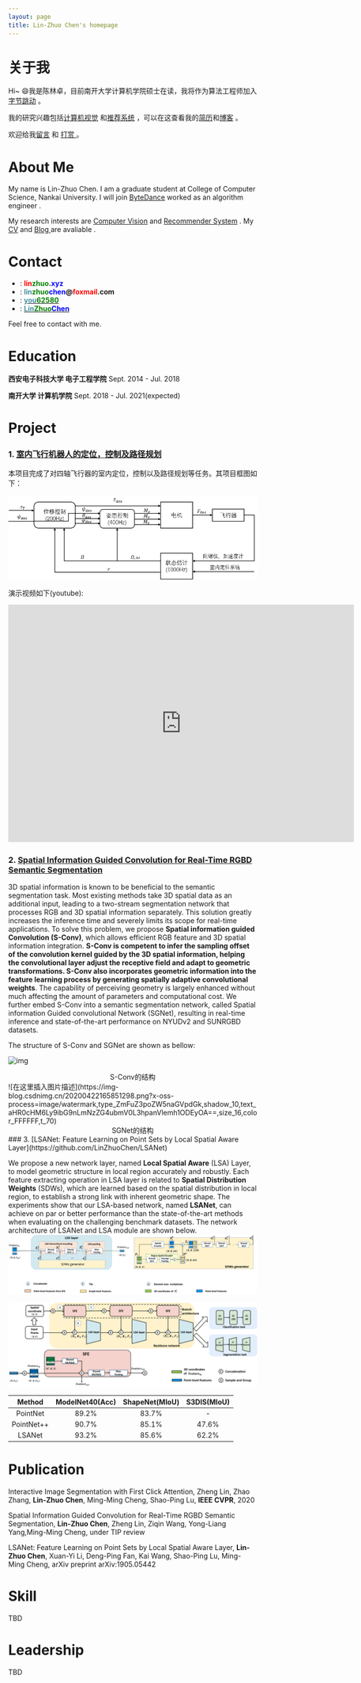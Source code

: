 ```yaml
---
layout: page
title: Lin-Zhuo Chen's homepage
---
```

# **关于我**

Hi~ 😄我是陈林卓，目前南开大学计算机学院硕士在读，我将作为算法工程师加入[字节跳动](https://bytedance.com/) 。

我的研究兴趣包括[计算机视觉](https://baike.baidu.com/item/%E8%AE%A1%E7%AE%97%E6%9C%BA%E8%A7%86%E8%A7%89/2803351?fr=aladdin) <i class="fas fa-eye"></i>  和[推荐系统](https://baike.baidu.com/item/%E6%8E%A8%E8%8D%90%E7%B3%BB%E7%BB%9F/10267357?fr=aladdin)<i class="fas fa-brain"></i> ，可以在这查看我的[简历](https://linzhuo.xyz/file/main.pdf)和[博客](https://linzhuo.xyz/tags/) <i class="fas fa-book"></i> 。

欢迎给我[留言](https://linzhuo.xyz/comments/) <i class="far fa-comments"></i>  和 [打赏 ](https://linzhuo.xyz/merger/) <i class="far fa-grimace"></i> 。

# **About Me**
My name is Lin-Zhuo Chen. I am a graduate student at College of Computer Science, Nankai University. I will join  [ByteDance](https://bytedance.com/) worked as an algorithm engineer .

My research interests are [Computer Vision](https://en.wikipedia.org/wiki/Computer_vision) <i class="fas fa-eye"></i>  and [Recommender System](https://en.wikipedia.org/wiki/Recommender_system) <i class="fas fa-brain"></i> . My [CV](https://linzhuo.xyz/file/main.pdf) and  [Blog ](https://linzhuo.xyz/tags/)<i class="fas fa-book"></i>  are avaliable .


# **Contact**

- <i class="fas fa-home"></i> : **<font color="#FF0000 ">lin</font><font color="#008000">zhuo</font>.<font color="#0000FF">xyz</font>**
- <i class="fas fa-envelope"></i> : **<font color="#4590a3">lin</font><font color="#008000">zhuo</font><font color="#0000FF">chen</font>@<font color="#FF0000 ">foxmail</font>.com**
- <i class="fab fa-zhihu"></i>  : **[<font color="#4590a3">you</font><font color="#008000">62580</font> ](https://www.zhihu.com/people/you62580)**
- <i class="fab fa-github"></i> : **[<font color="#4590a3">Lin</font><font color="#008000">Zhuo</font><font color="#0000FF">Chen</font>](https://github.com/LinZhuoChen)**

Feel free to contact with me.

# **Education**

**西安电子科技大学         电子工程学院** Sept. 2014 - Jul. 2018 

**南开大学         计算机学院** Sept. 2018 - Jul. 2021(expected) 

# **Project**

### 1. [室内飞行机器人的定位，控制及路径规划](https://linzhuo.xyz/_posts/project/2019-11-29-quadrotor/)

本项目完成了对四轴飞行器的室内定位，控制以及路径规划等任务。其项目框图如下：

![](/images/control.png)



演示视频如下(youtube):

<div class="embed-container">
  <iframe
      src="https://www.youtube.com/embed/XSEBEPnCcRU"
      width="700"
      height="480"
      frameborder="0"
      allowfullscreen="">
  </iframe>
</div>

### 2. [Spatial Information Guided Convolution for Real-Time RGBD Semantic Segmentation](https://arxiv.org/abs/2004.04534v1)
3D spatial information is known to be beneficial to the semantic segmentation task. Most existing methods take 3D spatial data as an additional input, leading to a two-stream segmentation network that processes RGB and 3D spatial information separately. This solution greatly increases the inference time and severely limits its scope for real-time applications. To solve this problem, we propose **Spatial information guided Convolution (S-Conv)**, which allows efficient RGB feature and 3D spatial information integration. **S-Conv is competent to infer the sampling offset of the convolution kernel guided by the 3D spatial information, helping the convolutional layer adjust the receptive field and adapt to geometric transformations. S-Conv also incorporates geometric information into the feature learning process by generating spatially adaptive convolutional weights**. The capability of perceiving geometry is largely enhanced without much affecting the amount of parameters and computational cost. We further embed S-Conv into a semantic segmentation network, called Spatial information Guided convolutional Network (SGNet), resulting in real-time inference and state-of-the-art performance on NYUDv2 and SUNRGBD datasets.

The structure of S-Conv and SGNet are shown as bellow:

![img](https://img-blog.csdnimg.cn/20200422165201255.png?x-oss-process=image/watermark,type_ZmFuZ3poZW5naGVpdGk,shadow_10,text_aHR0cHM6Ly9ibG9nLmNzZG4ubmV0L3hpanVlemh1ODEyOA==,size_16,color_FFFFFF,t_70)

<center>S-Conv的结构</center>
![在这里插入图片描述](https://img-blog.csdnimg.cn/20200422165851298.png?x-oss-process=image/watermark,type_ZmFuZ3poZW5naGVpdGk,shadow_10,text_aHR0cHM6Ly9ibG9nLmNzZG4ubmV0L3hpanVlemh1ODEyOA==,size_16,color_FFFFFF,t_70)

<center>SGNet的结构</center>
### 3. [LSANet: Feature Learning on Point Sets by Local Spatial Aware Layer](https://github.com/LinZhuoChen/LSANet)

We propose a new network layer, named **Local Spatial Aware** (LSA) Layer, to model geometric structure in local region accurately and robustly. Each feature extracting operation in LSA layer is related to **Spatial Distribution Weights** (SDWs), which are learned based on the spatial distribution in local region, to establish a strong link with inherent geometric shape. The experiments show that our LSA-based network, named **LSANet**, can achieve on par or better performance than the state-of-the-art methods when evaluating on the challenging benchmark datasets. The network architecture of LSANet and LSA module are shown below.
![LSANet1](/images/LSA_module.png)

![LSANet2](/images/LSANet.png)

|   Method   | ModelNet40(Acc) | ShapeNet(MIoU) | S3DIS(MIoU) |
| :--------: | :-------------: | :------------: | :---------: |
|  PointNet  |      89.2%      |     83.7%      |      -      |
| PointNet++ |      90.7%      |     85.1%      |    47.6%    |
|   LSANet   |      93.2%      |     85.6%      |    62.2%    |



# **Publication**

Interactive Image Segmentation with First Click Attention, Zheng Lin, Zhao Zhang, **Lin-Zhuo Chen**, Ming-Ming Cheng, Shao-Ping Lu, **IEEE CVPR**, 2020

Spatial Information Guided Convolution for Real-Time RGBD Semantic Segmentation, **Lin-Zhuo Chen**, Zheng Lin, Ziqin Wang, Yong-Liang Yang,Ming-Ming Cheng, under TIP review

LSANet: Feature Learning on Point Sets by Local Spatial Aware Layer, **Lin-Zhuo Chen**, Xuan-Yi Li, Deng-Ping Fan, Kai Wang, Shao-Ping Lu, Ming-Ming Cheng, arXiv preprint arXiv:1905.05442

# **Skill**

TBD

# **Leadership**

TBD
